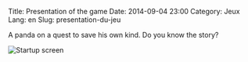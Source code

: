 Title: Presentation of the game
Date: 2014-09-04 23:00
Category: Jeux
Lang: en
Slug: presentation-du-jeu

A panda on a quest to save his own kind. Do you know the story?

![Startup screen]({filename}/images/ecran-de-depart_fond.png)
